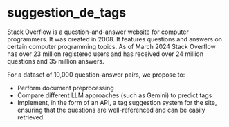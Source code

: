 # suggestion_de_tags

Stack Overflow is a question-and-answer website for computer programmers.
It was created in 2008. It features questions and answers on certain computer programming topics.
As of March 2024 Stack Overflow has over 23 million registered users and has received over 24 million questions and 35 million answers.


For a dataset of 10,000 question-answer pairs, we propose to:
* Perform document preprocessing
* Compare different LLM approaches (such as Gemini) to predict tags
* Implement, in the form of an API, a tag suggestion system for the site, ensuring that the questions are well-referenced and can be easily retrieved.
